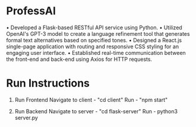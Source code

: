 # ProfessAI
• Developed a Flask-based RESTful API service using Python.
• Utilized OpenAI's GPT-3 model to create a language refinement tool that generates formal text alternatives based on specified
tones.
• Designed a React.js single-page application with routing and responsive CSS styling for an engaging user interface.
• Established real-time communication between the front-end and back-end using Axios for HTTP requests.

# Run Instructions
1. Run Frontend
Navigate to client - "cd client"
Run - "npm start"
   
3. Run Backend
Navigate to server - "cd flask-server"
Run - python3 server.py
